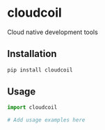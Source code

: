 # cloudcoil

Cloud native development tools

## Installation

```bash
pip install cloudcoil
```

## Usage

```python
import cloudcoil

# Add usage examples here
```
